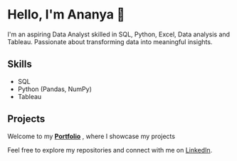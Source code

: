 # Hello, I'm Ananya 👋

I'm an aspiring Data Analyst skilled in SQL, Python, Excel, Data analysis and Tableau. Passionate about transforming data into meaningful insights. 

## Skills
- SQL
- Python (Pandas, NumPy)
- Tableau


## Projects
Welcome to my [**Portfolio**](https://github.com/ananyajayaprakash13/Portfolio)
, where I showcase my projects


Feel free to explore my repositories and connect with me on [LinkedIn](https://www.linkedin.com/in/ananyajayaprakash/).

